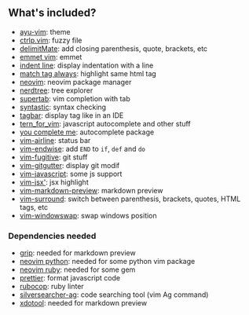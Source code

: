 ## What's included?
- [ayu-vim](https://github.com/ayu-theme/ayu-vim): theme
- [ctrlp.vim](https://github.com/kien/ctrlp.vim): fuzzy file
- [delimitMate](https://github.com/Raimondi/delimitMate): add closing parenthesis, quote, brackets, etc
- [emmet vim](https://github.com/mattn/emmet-vim): emmet
- [indent line](https://github.com/Yggdroot/indentLine): display indentation with a line
- [match tag always](http://github.com/Valloric/MatchTagAlways): highlight same html tag
- [neovim](https://github.com/neovim/neovim): neovim package manager
- [nerdtree](https://github.com/scrooloose/nerdtree): tree explorer
- [supertab](https://github.com/ervandew/supertab): vim completion with tab
- [syntastic](https://github.com/vim-syntastic/syntastic): syntax checking
- [tagbar](https://github.com/majutsushi/tagbar): display tag like in an IDE
- [tern_for_vim](https://github.com/ternjs/tern_for_vim): javascript autocomplete and other stuff
- [you complete me](https://github.com/Valloric/YouCompleteMe): autocomplete package
- [vim-airline](https://github.com/vim-airline/vim-airline): status bar
- [vim-endwise](https://github.com/tpope/vim-endwise): add `END` to `if`, `def` and `do`
- [vim-fugitive](https://github.com/tpope/vim-fugitive): git stuff
- [vim-gitgutter](https://github.com/airblade/vim-gitgutter): display git modif
- [vim-javascript](https://github.com/pangloss/vim-javascript): some js support
- [vim-jsx'](https://github.com/mxw/vim-jsx'): jsx highlight
- [vim-markdown-preview](https://github.com/JamshedVesuna/vim-markdown-preview): markdown preview
- [vim-surround](https://github.com/tpope/vim-surround): switch between parenthesis, brackets, quotes, HTML tags, etc
- [vim-windowswap](https://github.com/wesQ3/vim-windowswap): swap windows position

### Dependencies needed
- [grip](https://github.com/joeyespo/grip): needed for markdown preview
- [neovim python](https://github.com/neovim/python-client): needed for some python vim package
- [neovim ruby](https://github.com/alexgenco/neovim-ruby): needed for some gem
- [prettier](https://github.com/prettier/prettier): format javascript code
- [rubocop](https://github.com/bbatsov/rubocop): ruby linter
- [silversearcher-ag](https://github.com/ggreer/the_silver_searcher): code searching tool (vim Ag command)
- [xdotool](https://github.com/jordansissel/xdotool): needed for markdown preview
